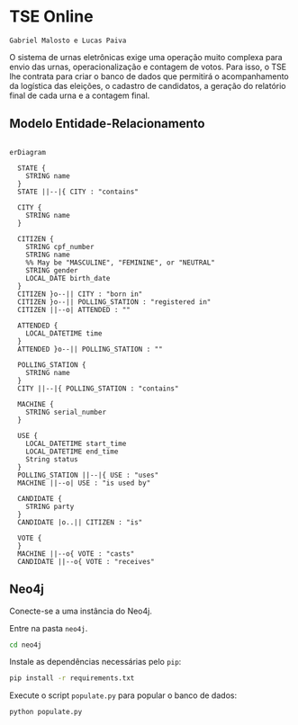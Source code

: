 # TSE Online

`Gabriel Malosto e Lucas Paiva`

O sistema de urnas eletrônicas exige uma operação muito complexa para envio das urnas, operacionalização e contagem de votos. Para isso, o TSE lhe contrata para criar o banco de dados que permitirá o acompanhamento da logística das eleições, o cadastro de candidatos, a geração do relatório final de cada urna e a contagem final.

## Modelo Entidade-Relacionamento

```mermaid

erDiagram

  STATE {
    STRING name
  }
  STATE ||--|{ CITY : "contains"

  CITY {
    STRING name
  }

  CITIZEN {
    STRING cpf_number
    STRING name
    %% May be "MASCULINE", "FEMININE", or "NEUTRAL"
    STRING gender
    LOCAL_DATE birth_date
  }
  CITIZEN }o--|| CITY : "born in"
  CITIZEN }o--|| POLLING_STATION : "registered in"
  CITIZEN ||--o| ATTENDED : ""

  ATTENDED {
    LOCAL_DATETIME time
  }
  ATTENDED }o--|| POLLING_STATION : ""

  POLLING_STATION {
    STRING name
  }
  CITY ||--|{ POLLING_STATION : "contains"

  MACHINE {
    STRING serial_number
  }

  USE {
    LOCAL_DATETIME start_time
    LOCAL_DATETIME end_time
    String status
  }
  POLLING_STATION ||--|{ USE : "uses"
  MACHINE ||--o| USE : "is used by"

  CANDIDATE {
    STRING party
  }
  CANDIDATE |o..|| CITIZEN : "is"

  VOTE {
  }
  MACHINE ||--o{ VOTE : "casts"
  CANDIDATE ||--o{ VOTE : "receives"

```

## Neo4j

Conecte-se a uma instância do Neo4j.

Entre na pasta `neo4j`.

```bash
cd neo4j
```

Instale as dependências necessárias pelo `pip`:

```bash
pip install -r requirements.txt
```

Execute o script `populate.py` para popular o banco de dados:

```bash
python populate.py
```
